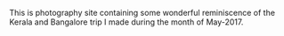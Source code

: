 This is photography site containing some wonderful reminiscence of the Kerala and Bangalore trip I made during the month of May-2017.